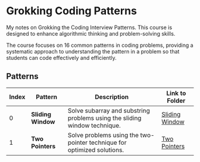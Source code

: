 # Grokking Coding Patterns

My notes on Grokking the Coding Interview Patterns. This course is designed to enhance algorithmic thinking and problem-solving skills. 

The course focuses on 16 common patterns in coding problems, providing a systematic approach to understanding the pattern in a problem so that students can code effectively and efficiently.

## Patterns 

| Index | Pattern                          | Description                                                                                     | Link to Folder                    |
|-------|----------------------------------|-------------------------------------------------------------------------------------------------|-----------------------------------|
| 0     | **Sliding Window**               | Solve subarray and substring problems using the sliding window technique.                      | [Sliding Window](./Sliding%20Window/) |
| 1     | **Two Pointers**                 | Solve problems using the two-pointer technique for optimized solutions.                        | [Two Pointers](./Two%20Pointers/)       |